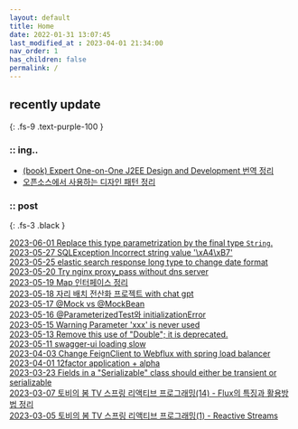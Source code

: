 ```yaml
---
layout: default
title: Home
date: 2022-01-31 13:07:45
last_modified_at : 2023-04-01 21:34:00
nav_order: 1
has_children: false
permalink: /
---
```

 
## recently update
{: .fs-9 .text-purple-100 }

### :: ing..

- [(book) Expert One-on-One J2EE Design and Development 번역 정리](./docs/clipping/java/j2EE_design_and_development.md)  
- [오픈소스에서 사용하는 디자인 패턴 정리](./docs/patterns/opensourcepatterns.md)  

### :: post

{: .fs-3 .black }

[2023-06-01 Replace this type parametrization by the final type `String`.](./docs/quality/sonarqube/S4968.md)  
[2023-05-27 SQLException Incorrect string value '\xA4\xB7'](./docs/errors/jpaSystemException_1.md)  
[2023-05-25 elastic search response long type to change date format](./docs/msa/elastic-search/elasticsearch_script.md)  
[2023-05-20 Try nginx proxy_pass without dns server](./docs/msa/nginx/try_nginx_proxy_pass_without_dns_server.md)  
[2023-05-19 Map 인터페이스 정리](./docs/language/java/map_interface.md)  
[2023-05-18 자리 배치 전산화 프로젝트 with chat gpt](./docs/sub-projects/office_seat_with_chatgpt.md)  
[2023-05-17 @Mock vs @MockBean](./docs/language/java/mock_mockBean.md)  
[2023-05-16 @ParameterizedTest와 initializationError](./docs/language/java/parameterizedTest_initializationError.md)  
[2023-05-15 Warning Parameter 'xxx' is never used](./docs/quality/sonarqube/warning_parameter.md)  
[2023-05-13 Remove this use of "Double"; it is deprecated.](./docs/quality/sonarqube/S1874.md)  
[2023-05-11 swagger-ui loading slow](./docs/etc/swagger-ui_loading_slow.md)  
[2023-04-03 Change FeignClient to Webflux with spring load balancer](./docs/msa/feign/change_feignClient2webflux_with_scl.md)  
[2023-04-01 12factor application + alpha](./docs/clipping/msa/12factors.md)  
[2023-03-23 Fields in a "Serializable" class should either be transient or serializable](./docs/quality/sonarqube/S1948.md)  
[2023-03-07 토비의 봄 TV 스프링 리액티브 프로그래밍(14) - Flux의 특징과 활용방법 정리](./docs/mooc/youtube/tobylee_reactivestream_flux.md)  
[2023-03-05 토비의 봄 TV 스프링 리액티브 프로그래밍(1) - Reactive Streams](./docs/mooc/youtube/tobylee_reactivestream1.md)  
